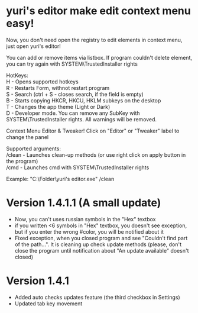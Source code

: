 # yuri's editor make edit context menu easy!

Now, you don't need open the registry to edit elements in context menu, just open yuri's editor!

You can add or remove items via listbox. If program couldn't delete element, you can try again with SYSTEM\TrustedInstaller rights

HotKeys:  
H - Opens supported hotkeys  
R - Restarts Form, withnot restart program  
S - Search (ctrl + S - closes search, if the field is empty)  
B - Starts copying HKCR, HKCU, HKLM subkeys on the desktop  
T - Changes the app theme (Light or Dark)  
D - Developer mode. You can remove any SubKey with SYSTEM\TrustedInstaller rights. All warnings will be removed.  

Context Menu Editor & Tweaker! Click on "Editor" or "Tweaker" label to change the panel  

Supported arguments:  
/clean - Launches clean-up methods (or use right click on apply button in the program)  
/cmd - Launches cmd with SYSTEM\TrustedInstaller rights  

Example: "C:\Folder\yuri's editor.exe" /clean

# Version 1.4.1.1 (A small update)  
- Now, you can't uses russian symbols in the "Hex" textbox  
- if you written <6 symbols in "Hex" textbox, you doesn't see exception, but if you enter the wrong #color, you will be notified about it  
- Fixed exception, when you closed program and see "Couldn't find part of the path...". It is cleaning up check update methods (please, don't close the program until notification about "An update available" doesn't closed)   

# Version 1.4.1

- Added auto checks updates feature (the third checkbox in Settings)
- Updated tab key movement
